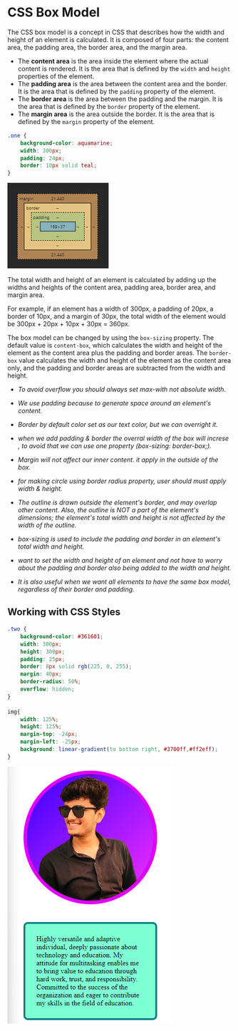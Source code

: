 # CSS Box Model

The CSS box model is a concept in CSS that describes how the width and height of an element is calculated. It is composed of four parts: the content area, the padding area, the border area, and the margin area.

- The **content area** is the area inside the element where the actual content is rendered. It is the area that is defined by the `width` and `height` properties of the element.
- The **padding area** is the area between the content area and the border. It is the area that is defined by the `padding` property of the element.
- The **border area** is the area between the padding and the margin. It is the area that is defined by the `border` property of the element.
- The **margin area** is the area outside the border. It is the area that is defined by the `margin` property of the element.

```CSS
.one {
    background-color: aquamarine;
    width: 300px;
    padding: 24px;
    border: 10px solid teal;
}
```

![CSS Box Model](./src/box.png)

The total width and height of an element is calculated by adding up the widths and heights of the content area, padding area, border area, and margin area.

For example, if an element has a width of 300px, a padding of 20px, a border of 10px, and a margin of 30px, the total width of the element would be 300px + 20px + 10px + 30px = 360px.

The box model can be changed by using the `box-sizing` property. The default value is `content-box`, which calculates the width and height of the element as the content area plus the padding and border areas. The `border-box` value calculates the width and height of the element as the content area only, and the padding and border areas are subtracted from the width and height.

- _To avoid overflow you should always set max-with not absolute width._

- _We use padding because to generate space around an element's content._ 

- _Border by default color set as our text color, but we can overright it._

- _when we add padding & border the overral width of the box will increse , to avoid that we can use one property (box-sizing: border-box;)._

- _Margin will not affect our inner content. it apply in the outside of the box._

- _for making circle using border radius property, user should must apply width & height._

- _The outline is drawn outside the element's border, and may overlap other content. Also, the outline is NOT a part of the element's dimensions; the element's total width and height is not affected by the width of the outline._

- _box-sizing is used to include the padding and border in an element's total width and height._

- _want to set the width and height of an element and not have to worry about the padding and border also being added to the width and height._

- _It is also useful when we want all elements to have the same box model, regardless of their border and padding._

## Working with CSS Styles
``` CSS
.two {
    background-color: #361601;
    width: 300px;
    height: 300px;
    padding: 25px;
    border: 8px solid rgb(225, 0, 255);
    margin: 40px;
    border-radius: 50%;
    overflow: hidden;
}

img{
    width: 125%;
    height: 125%;
    margin-top: -24px;
    margin-left: -25px;
    background: linear-gradient(to bottom right, #3700ff,#ff2eff);
}
```
![box-model](./src/image.png)
